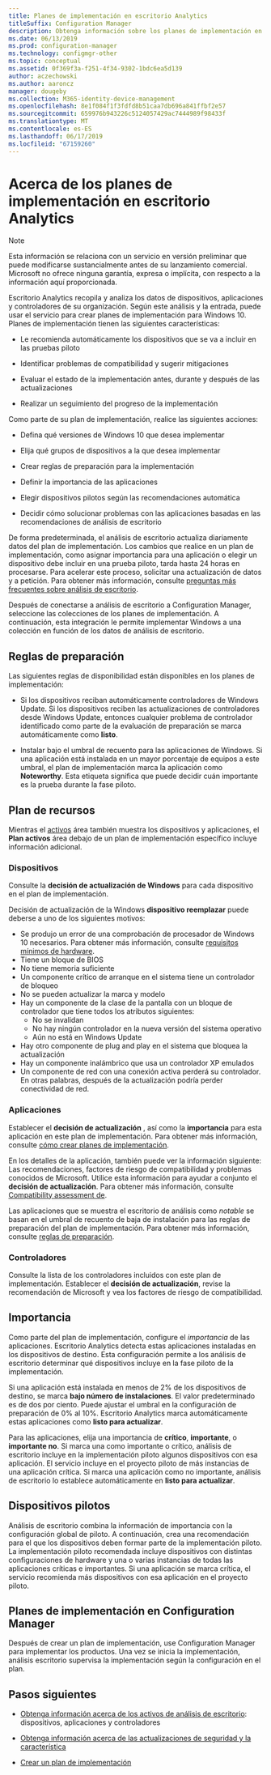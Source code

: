 ```yaml
---
title: Planes de implementación en escritorio Analytics
titleSuffix: Configuration Manager
description: Obtenga información sobre los planes de implementación en escritorio Analytics.
ms.date: 06/13/2019
ms.prod: configuration-manager
ms.technology: configmgr-other
ms.topic: conceptual
ms.assetid: 0f369f3a-f251-4f34-9302-1bdc6ea5d139
author: aczechowski
ms.author: aaroncz
manager: dougeby
ms.collection: M365-identity-device-management
ms.openlocfilehash: 8e1f084f1f3fdfd8b51caa7db696a841ffbf2e57
ms.sourcegitcommit: 659976b943226c5124057429ac7444989f98433f
ms.translationtype: MT
ms.contentlocale: es-ES
ms.lasthandoff: 06/17/2019
ms.locfileid: "67159260"
---
```

# <a name="about-deployment-plans-in-desktop-analytics"></a>Acerca de los planes de implementación en escritorio Analytics

> [!Note]  
> Esta información se relaciona con un servicio en versión preliminar que puede modificarse sustancialmente antes de su lanzamiento comercial. Microsoft no ofrece ninguna garantía, expresa o implícita, con respecto a la información aquí proporcionada.  

Escritorio Analytics recopila y analiza los datos de dispositivos, aplicaciones y controladores de su organización. Según este análisis y la entrada, puede usar el servicio para crear planes de implementación para Windows 10. Planes de implementación tienen las siguientes características:  

- Le recomienda automáticamente los dispositivos que se va a incluir en las pruebas piloto  

- Identificar problemas de compatibilidad y sugerir mitigaciones  

- Evaluar el estado de la implementación antes, durante y después de las actualizaciones  

- Realizar un seguimiento del progreso de la implementación  

Como parte de su plan de implementación, realice las siguientes acciones:  

- Defina qué versiones de Windows 10 que desea implementar  

- Elija qué grupos de dispositivos a la que desea implementar  

- Crear reglas de preparación para la implementación  

- Definir la importancia de las aplicaciones  

- Elegir dispositivos pilotos según las recomendaciones automática  

- Decidir cómo solucionar problemas con las aplicaciones basadas en las recomendaciones de análisis de escritorio  

De forma predeterminada, el análisis de escritorio actualiza diariamente datos del plan de implementación. Los cambios que realice en un plan de implementación, como asignar importancia para una aplicación o elegir un dispositivo debe incluir en una prueba piloto, tarda hasta 24 horas en procesarse. Para acelerar este proceso, solicitar una actualización de datos y a petición. Para obtener más información, consulte [preguntas más frecuentes sobre análisis de escritorio](/sccm/desktop-analytics/faq#can-i-reduce-the-amount-of-time-it-takes-for-data-to-refresh-in-my-desktop-analytics-portal).  

Después de conectarse a análisis de escritorio a Configuration Manager, seleccione las colecciones de los planes de implementación. A continuación, esta integración le permite implementar Windows a una colección en función de los datos de análisis de escritorio.



## <a name="readiness-rules"></a>Reglas de preparación

Las siguientes reglas de disponibilidad están disponibles en los planes de implementación:

- Si los dispositivos reciban automáticamente controladores de Windows Update. Si los dispositivos reciben las actualizaciones de controladores desde Windows Update, entonces cualquier problema de controlador identificado como parte de la evaluación de preparación se marca automáticamente como **listo**.  

- Instalar bajo el umbral de recuento para las aplicaciones de Windows. Si una aplicación está instalada en un mayor porcentaje de equipos a este umbral, el plan de implementación marca la aplicación como **Noteworthy**. Esta etiqueta significa que puede decidir cuán importante es la prueba durante la fase piloto.  


## <a name="plan-assets"></a>Plan de recursos

<!-- 4670224 -->

Mientras el [activos](/sccm/desktop-analytics/about-assets) área también muestra los dispositivos y aplicaciones, el **Plan activos** área debajo de un plan de implementación específico incluye información adicional.

### <a name="devices"></a>Dispositivos

Consulte la **decisión de actualización de Windows** para cada dispositivo en el plan de implementación.

Decisión de actualización de la Windows **dispositivo reemplazar** puede deberse a uno de los siguientes motivos:

- Se produjo un error de una comprobación de procesador de Windows 10 necesarios. Para obtener más información, consulte [requisitos mínimos de hardware](https://docs.microsoft.com/windows-hardware/design/minimum/minimum-hardware-requirements-overview#31-processor).
- Tiene un bloque de BIOS
- No tiene memoria suficiente
- Un componente crítico de arranque en el sistema tiene un controlador de bloqueo
- No se pueden actualizar la marca y modelo
- Hay un componente de la clase de la pantalla con un bloque de controlador que tiene todos los atributos siguientes:
    - No se invalidan
    - No hay ningún controlador en la nueva versión del sistema operativo
    - Aún no está en Windows Update
- Hay otro componente de plug and play en el sistema que bloquea la actualización
- Hay un componente inalámbrico que usa un controlador XP emulados
- Un componente de red con una conexión activa perderá su controlador. En otras palabras, después de la actualización podría perder conectividad de red.

### <a name="apps"></a>Aplicaciones

Establecer el **decisión de actualización** , así como la **importancia** para esta aplicación en este plan de implementación. Para obtener más información, consulte [cómo crear planes de implementación](/sccm/desktop-analytics/create-deployment-plans).

En los detalles de la aplicación, también puede ver la información siguiente: Las recomendaciones, factores de riesgo de compatibilidad y problemas conocidos de Microsoft. Utilice esta información para ayudar a conjunto el **decisión de actualización**. Para obtener más información, consulte [Compatibility assessment de](/sccm/desktop-analytics/compat-assessment).

Las aplicaciones que se muestra el escritorio de análisis como *notable* se basan en el umbral de recuento de baja de instalación para las reglas de preparación del plan de implementación. Para obtener más información, consulte [reglas de preparación](/sccm/desktop-analytics/create-deployment-plans#readiness-rules).

### <a name="drivers"></a>Controladores

Consulte la lista de los controladores incluidos con este plan de implementación. Establecer el **decisión de actualización**, revise la recomendación de Microsoft y vea los factores de riesgo de compatibilidad.


## <a name="importance"></a>Importancia

Como parte del plan de implementación, configure el *importancia* de las aplicaciones. Escritorio Analytics detecta estas aplicaciones instaladas en los dispositivos de destino. Esta configuración permite a los análisis de escritorio determinar qué dispositivos incluye en la fase piloto de la implementación.

Si una aplicación está instalada en menos de 2% de los dispositivos de destino, se marca **bajo número de instalaciones**. El valor predeterminado es de dos por ciento. Puede ajustar el umbral en la configuración de preparación de 0% al 10%. Escritorio Analytics marca automáticamente estas aplicaciones como **listo para actualizar**.  

Para las aplicaciones, elija una importancia de **crítico**, **importante**, o **importante no**. Si marca una como importante o crítico, análisis de escritorio incluye en la implementación piloto algunos dispositivos con esa aplicación. El servicio incluye en el proyecto piloto de más instancias de una aplicación crítica. Si marca una aplicación como no importante, análisis de escritorio lo establece automáticamente en **listo para actualizar**.



## <a name="pilot-devices"></a>Dispositivos pilotos

Análisis de escritorio combina la información de importancia con la configuración global de piloto. A continuación, crea una recomendación para el que los dispositivos deben formar parte de la implementación piloto. La implementación piloto recomendada incluye dispositivos con distintas configuraciones de hardware y una o varias instancias de todas las aplicaciones críticas e importantes. Si una aplicación se marca crítica, el servicio recomienda más dispositivos con esa aplicación en el proyecto piloto.



## <a name="deployment-plans-in-configuration-manager"></a>Planes de implementación en Configuration Manager

Después de crear un plan de implementación, use Configuration Manager para implementar los productos. Una vez se inicia la implementación, análisis escritorio supervisa la implementación según la configuración en el plan.


## <a name="next-steps"></a>Pasos siguientes

- [Obtenga información acerca de los activos de análisis de escritorio](/sccm/desktop-analytics/about-assets): dispositivos, aplicaciones y controladores  

- [Obtenga información acerca de las actualizaciones de seguridad y la característica](/sccm/desktop-analytics/about-updates)  

- [Crear un plan de implementación](/sccm/desktop-analytics/create-deployment-plans)  
